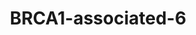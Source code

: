 ---
title: BRCA1-associated-6
layout: osd-exhibit
paper: config-mehta-2020
figure: BRCA1-associated-6
---